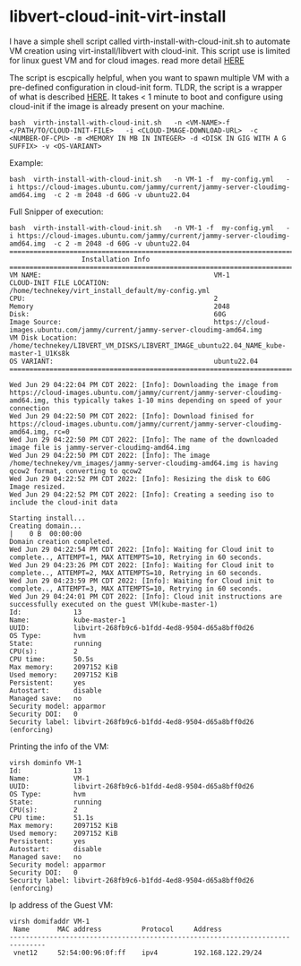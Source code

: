 # libvert-cloud-init-virt-install
I have a simple shell script called virth-install-with-cloud-init.sh to automate VM creation using virt-install/libvert with cloud-init.  This script use is limited for linux guest VM and for cloud images.  read more detail [HERE](https://technekey.com/create-virtual-machines-using-virt-installlibvert-with-cloud-init/)

The script is escpically helpful, when you want to spawn multiple VM with a pre-defined configuration in cloud-init form. TLDR, the script is a wrapper of what is described [HERE](https://technekey.com/create-virtual-machines-using-virt-installlibvert-with-cloud-init/).
 It takes < 1 minute to boot and configure using cloud-init if the image is already present on your machine. 
```
bash  virth-install-with-cloud-init.sh   -n <VM-NAME>-f  </PATH/TO/CLOUD-INIT-FILE>   -i <CLOUD-IMAGE-DOWNLOAD-URL>  -c <NUMBER-OF-CPU> -m <MEMORY IN MB IN INTEGER> -d <DISK IN GIG WITH A G SUFFIX> -v <OS-VARIANT>
```

Example:

```
bash  virth-install-with-cloud-init.sh   -n VM-1 -f  my-config.yml   -i https://cloud-images.ubuntu.com/jammy/current/jammy-server-cloudimg-amd64.img  -c 2 -m 2048 -d 60G -v ubuntu22.04
```

Full Snipper of execution:

```
bash  virth-install-with-cloud-init.sh   -n VM-1 -f  my-config.yml   -i https://cloud-images.ubuntu.com/jammy/current/jammy-server-cloudimg-amd64.img  -c 2 -m 2048 -d 60G -v ubuntu22.04
=====================================================================================
                  Installation Info                                                
=====================================================================================
VM NAME:                                           VM-1
CLOUD-INIT FILE LOCATION:                          /home/technekey/virt_install_default/my-config.yml
CPU:                                               2
Memory                                             2048
Disk:                                              60G
Image Source:                                      https://cloud-images.ubuntu.com/jammy/current/jammy-server-cloudimg-amd64.img
VM Disk Location:                                  /home/technekey/LIBVERT_VM_DISKS/LIBVERT_IMAGE_ubuntu22.04_NAME_kube-master-1_U1Ks8k
OS VARIANT:                                        ubuntu22.04
=====================================================================================

Wed Jun 29 04:22:04 PM CDT 2022: [Info]: Downloading the image from https://cloud-images.ubuntu.com/jammy/current/jammy-server-cloudimg-amd64.img, this typically takes 1-10 mins depending on speed of your connection
Wed Jun 29 04:22:50 PM CDT 2022: [Info]: Download finised for https://cloud-images.ubuntu.com/jammy/current/jammy-server-cloudimg-amd64.img, rc=0
Wed Jun 29 04:22:50 PM CDT 2022: [Info]: The name of the downloaded image file is jammy-server-cloudimg-amd64.img
Wed Jun 29 04:22:50 PM CDT 2022: [Info]: The image /home/technekey/vm_images/jammy-server-cloudimg-amd64.img is having qcow2 format, converting to qcow2
Wed Jun 29 04:22:52 PM CDT 2022: [Info]: Resizing the disk to 60G
Image resized.
Wed Jun 29 04:22:52 PM CDT 2022: [Info]: Creating a seeding iso to include the cloud-init data

Starting install...
Creating domain...                                                                                                                                                                                            |    0 B  00:00:00     
Domain creation completed.
Wed Jun 29 04:22:54 PM CDT 2022: [Info]: Waiting for Cloud init to complete.., ATTEMPT=1, MAX ATTEMPTS=10, Retrying in 60 seconds.
Wed Jun 29 04:23:26 PM CDT 2022: [Info]: Waiting for Cloud init to complete.., ATTEMPT=2, MAX ATTEMPTS=10, Retrying in 60 seconds.
Wed Jun 29 04:23:59 PM CDT 2022: [Info]: Waiting for Cloud init to complete.., ATTEMPT=3, MAX ATTEMPTS=10, Retrying in 60 seconds.
Wed Jun 29 04:24:01 PM CDT 2022: [Info]: Cloud init instructions are successfully executed on the guest VM(kube-master-1)
Id:             13
Name:           kube-master-1
UUID:           libvirt-268fb9c6-b1fdd-4ed8-9504-d65a8bff0d26
OS Type:        hvm
State:          running
CPU(s):         2
CPU time:       50.5s
Max memory:     2097152 KiB
Used memory:    2097152 KiB
Persistent:     yes
Autostart:      disable
Managed save:   no
Security model: apparmor
Security DOI:   0
Security label: libvirt-268fb9c6-b1fdd-4ed8-9504-d65a8bff0d26 (enforcing)

```

Printing the info of the VM:

```
virsh dominfo VM-1
Id:             13
Name:           VM-1
UUID:           libvirt-268fb9c6-b1fdd-4ed8-9504-d65a8bff0d26
OS Type:        hvm
State:          running
CPU(s):         2
CPU time:       51.1s
Max memory:     2097152 KiB
Used memory:    2097152 KiB
Persistent:     yes
Autostart:      disable
Managed save:   no
Security model: apparmor
Security DOI:   0
Security label: libvirt-268fb9c6-b1fdd-4ed8-9504-d65a8bff0d26 (enforcing)
```

Ip address of the Guest VM:

```
virsh domifaddr VM-1
 Name       MAC address          Protocol     Address
-------------------------------------------------------------------------------
 vnet12     52:54:00:96:0f:ff    ipv4         192.168.122.29/24
```
